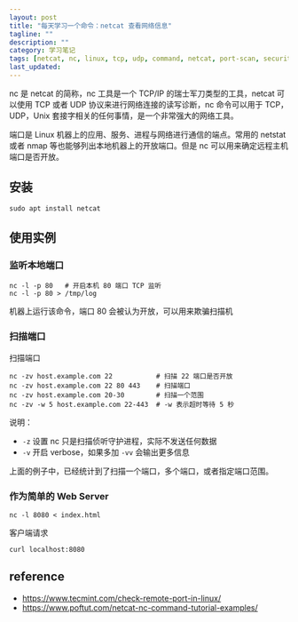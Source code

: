 ```yaml
---
layout: post
title: "每天学习一个命令：netcat 查看网络信息"
tagline: ""
description: ""
category: 学习笔记
tags: [netcat, nc, linux, tcp, udp, command, netcat, port-scan, security, ]
last_updated:
---
```



nc 是 netcat 的简称，nc 工具是一个 TCP/IP 的瑞士军刀类型的工具，netcat 可以使用 TCP 或者 UDP 协议来进行网络连接的读写诊断，nc 命令可以用于 TCP，UDP，Unix 套接字相关的任何事情，是一个非常强大的网络工具。

端口是 Linux 机器上的应用、服务、进程与网络进行通信的端点。常用的 netstat 或者 nmap 等也能够列出本地机器上的开放端口。但是 nc 可以用来确定远程主机端口是否开放。

## 安装

    sudo apt install netcat


## 使用实例


### 监听本地端口

    nc -l -p 80   # 开启本机 80 端口 TCP 监听
    nc -l -p 80 > /tmp/log

机器上运行该命令，端口 80 会被认为开放，可以用来欺骗扫描机

### 扫描端口

扫描端口

    nc -zv host.example.com 22           # 扫描 22 端口是否开放
    nc -zv host.example.com 22 80 443    # 扫描端口
    nc -zv host.example.com 20-30        # 扫描一个范围
    nc -zv -w 5 host.example.com 22-443  # -w 表示超时等待 5 秒

说明：

- `-z` 设置 nc 只是扫描侦听守护进程，实际不发送任何数据
- `-v` 开启 verbose，如果多加 `-vv` 会输出更多信息

上面的例子中，已经统计到了扫描一个端口，多个端口，或者指定端口范围。

### 作为简单的 Web Server

    nc -l 8080 < index.html

客户端请求

    curl localhost:8080


## reference

- <https://www.tecmint.com/check-remote-port-in-linux/>
- <https://www.poftut.com/netcat-nc-command-tutorial-examples/>
